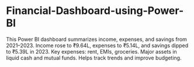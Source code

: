 # Financial-Dashboard-using-Power-BI
This Power BI dashboard summarizes income, expenses, and savings from 2021–2023. Income rose to ₹9.64L, expenses to ₹5.14L, and savings dipped to ₹5.39L in 2023. Key expenses: rent, EMIs, groceries. Major assets in liquid cash and mutual funds. Helps track trends and improve budgeting.
